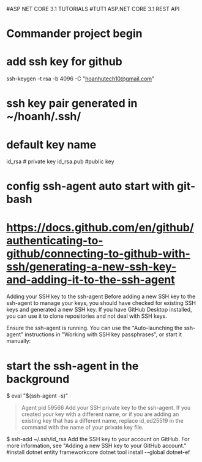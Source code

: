 #ASP NET CORE 3.1 TUTORIALS
#TUT1 ASP.NET CORE 3.1 REST API 
# Commander project begin
# add ssh key for github
ssh-keygen -t rsa -b 4096 -C "hoanhutech10@gmail.com" 
# ssh key pair generated in ~/hoanh/.ssh/
# default key name
id_rsa # private key
id_rsa.pub #public key
# config ssh-agent auto start with git-bash
# https://docs.github.com/en/github/authenticating-to-github/connecting-to-github-with-ssh/generating-a-new-ssh-key-and-adding-it-to-the-ssh-agent
Adding your SSH key to the ssh-agent
Before adding a new SSH key to the ssh-agent to manage your keys, you should have checked for existing SSH keys and generated a new SSH key.
If you have GitHub Desktop installed, you can use it to clone repositories and not deal with SSH keys.

Ensure the ssh-agent is running. You can use the "Auto-launching the ssh-agent" instructions in "Working with SSH key passphrases", or start it manually:

# start the ssh-agent in the background
$ eval "$(ssh-agent -s)"
> Agent pid 59566
Add your SSH private key to the ssh-agent. If you created your key with a different name, or if you are adding an existing key that has a different name, replace id_ed25519 in the command with the name of your private key file.

$ ssh-add ~/.ssh/id_rsa
Add the SSH key to your account on GitHub. For more information, see "Adding a new SSH key to your GitHub account."
#install dotnet entity frameworkcore
dotnet tool install --global dotnet-ef